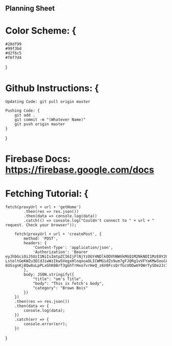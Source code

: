 ## Planning Sheet

# Color Scheme: {
    #28df99
    #99f3bd
    #d2f6c5
    #f6f7d4
}

# Github Instructions: {
    Updating Code: git pull origin master

    Pushing Code: {
        git add .
        git commit -m "(Whatever Name)"
        git push origin master
    }
}

# Firebase Docs: https://firebase.google.com/docs

# Fetching Tutorial: {
    fetch(proxyUrl + url + 'getHome')
            .then(res => res.json())
            .then(data => console.log(data))
            .catch(() => console.log("Couldn't connect to " + url + " request. Check your browser"));
        
        fetch(proxyUrl + url + 'createPost', {
            method: 'POST',
            headers: {
                'Content-Type': 'application/json',
                'Authorization': 'Bearer eyJhbGciOiJSUzI1NiIsImtpZCI6IjFlNjYzOGY4NDlkODVhNWVkMGQ1M2NkNDI1MzE0Y2Q1MGYwYjY1YWUiLCJ0eXAiOiJKV1QifQ.eyJpc3MiOiJodHRwczovL3NlY3VyZXRva2VuLmdvb2dsZS5jb20vcHJvamVjdC1zaGFyZS04ZGYwNiIsImF1ZCI6InByb2plY3Qtc2hhcmUtOGRmMDYiLCJhdXRoX3RpbWUiOjE2MDExNDk4NjIsInVzZXJfaWQiOiJKdTNTM0VsaUZHV1VyTEFlN0h3Y3JaNGk2YVoyIiwic3ViIjoiSnUzUzNFbGlGR1dVckxBZTdId2NyWjRpNmFaMiIsImlhdCI6MTYwMTE0OTg2MiwiZXhwIjoxNjAxMTUzNDYyLCJlbWFpbCI6Im9tQGVtYWlsLmNvbSIsImVtYWlsX3ZlcmlmaWVkIjpmYWxzZSwiZmlyZWJhc2UiOnsiaWRlbnRpdGllcyI6eyJlbWFpbCI6WyJvbUBlbWFpbC5jb20iXX0sInNpZ25faW5fcHJvdmlkZXIiOiJwYXNzd29yZCJ9fQ.gsnp7hKUfKiMAEoM5Qr7JRLUYYTzQ-LsteltGeKWZu3ECdJiwWzIkw5VegxHlnqooaOLICWMGidZs9um7gFJQRg1vVFYaKMwSooCA4xML4ExxxHjZm_pWpB6v1iBIUdJ1zHWOD5eCE3ofct1oMOm7iiRFLC6FzSInUwPkLaLnoOIatpbO6XX9R6ZXuJ9ulOSEf3QRNH6XKJLkfWGmh_I7KFJ4lV3BrKw9nqEBuSdDrBt2LyhZAaJT2j0daTK29ciF5IZZ1zMrGcAu-6USsgnKj8Qw8uLpPLxGhK8BrT3gGhTrHxo7vrHeQ_z6V0FcsQrfGcUODwmYOWrTySDe2Jc7w'
            },
            body: JSON.stringify({
                "title": "om's Title",
                "body": "This is fetch's body",
                "category": "Brown Bois"
            }) 
        })
        .then(res => res.json())
        .then(data => {
            console.log(data);
        })
        .catch(err => {
            console.error(err);
        })
}